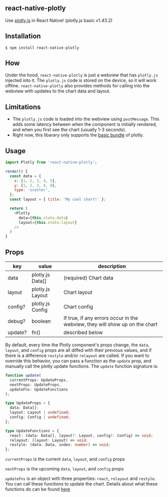 ## react-native-plotly

Use [plotly.js](https://plot.ly/javascript/) in React Native! (plotly.js basic v1.43.2)

## Installation

`$ npm install react-native-plotly`

## How

Under the hood, `react-native-plotly` is just a webview that has `plotly.js` injected into it. The `plotly.js` code is stored on the device, so it will work offline. `react-native-plotly` also provides methods for calling into the webview with updates to the chart data and layout.

## Limitations

- The `plotly.js` code is loaded into the webview using `postMessage`. This adds some latency between when the component is initially rendered, and when you first see the chart (usually 1-3 seconds).
- Right now, this libarary only supports the [basic bundle](https://github.com/plotly/plotly.js/blob/master/dist/README.md#plotlyjs-basic) of plotly.

## Usage

```js
import Plotly from 'react-native-plotly';

render() {
  const data = {
    x: [1, 2, 3, 4, 5],
    y: [1, 2, 3, 4, 8],
    type: 'scatter',
  };
  const layout = { title: 'My cool chart!' };

  return (
    <Plotly
      data={this.state.data}
      layout={this.state.layout}
    />
  )
}
```

## Props

| key     | value            | description                                                                 |
| ------- | ---------------- | --------------------------------------------------------------------------- |
| data    | plotly.js Data[] | (required) Chart data                                                       |
| layout  | plotly.js Layout | Chart layout                                                                |
| config? | plotly.js Config | Chart config                                                                |
| debug?  | boolean          | If true, if any errors occur in the webview, they will show up on the chart |
| update? | fn()             | described below                                                             |

By default, every time the Plotly component's props change, the `data`, `layout`, and `config` props are all diffed with their previous values, and if there is a difference `restyle` and/or `relayout` are called.
If you want to override this behavior, you can pass a function as the `update` prop, and manually call the plotly update functions. The `update` function signature is:

```ts
function update(
  currentProps: UpdateProps,
  nextProps: UpdateProps,
  updateFns: UpdateFunctions
);

type UpdateProps = {
  data: Data[];
  layout: Layout | undefined;
  config: Config | undefined;
};

type UpdateFunctions = {
  react: (data: Data[], layout?: Layout, config?: Config) => void;
  relayout: (layout: Layout) => void;
  restyle: (data: Data, index: number) => void;
};
```

`currentProps` is the current `data`, `layout`, and `config` props

`nextProps` is the upcoming `data`, `layout`, and `config` props

`updateFns` is an object with three properties: `react`, `relayout` and `restyle`. You can call these functions to update the chart. Details about what these functions do can be found [here](https://plot.ly/javascript/plotlyjs-function-reference/)
